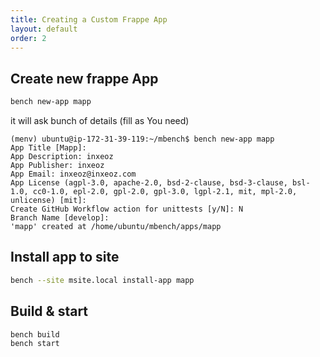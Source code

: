 ```yaml
---
title: Creating a Custom Frappe App
layout: default
order: 2
---
```



##  Create new frappe App

```bash
bench new-app mapp
```
it will ask bunch of details (fill as You need)
```
(menv) ubuntu@ip-172-31-39-119:~/mbench$ bench new-app mapp
App Title [Mapp]:
App Description: inxeoz
App Publisher: inxeoz
App Email: inxeoz@inxeoz.com
App License (agpl-3.0, apache-2.0, bsd-2-clause, bsd-3-clause, bsl-1.0, cc0-1.0, epl-2.0, gpl-2.0, gpl-3.0, lgpl-2.1, mit, mpl-2.0, unlicense) [mit]:
Create GitHub Workflow action for unittests [y/N]: N
Branch Name [develop]:
'mapp' created at /home/ubuntu/mbench/apps/mapp
```


## Install app to site
```bash
bench --site msite.local install-app mapp
```

## Build & start
```bash
bench build
bench start
```
